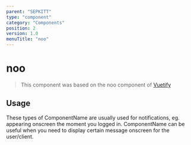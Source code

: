 ```yaml
---
parent: "SEPKITT"
type: "component"
category: "Components"
position: 2
version: 1.0
menuTitle: "noo"
---
```


# noo

>This component was based on the noo component of [Vuetify](https://vuetifyjs.com/en/components/noo/ "Vuetify's noo component")

## Usage

These types of ComponentName are usually used for notifications, eg. appearing onscreen the moment you logged in. ComponentName can be useful when you need to display certain message onscreen for the user/client.

<!-- Component template need to be here -->
<doc-component :file="'SEPKITT/noo/SEPKITT_noo-usage'"></doc-component >